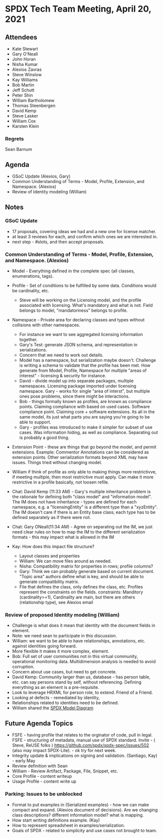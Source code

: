 # SPDX Tech Team Meeting, April 20, 2021

## Attendees
* Kate Stewart
* Gary O'Neall
* John Horan
* Nisha Kumar
* Alexios Zavras
* Steve Winslow
* Kay Williams
* Bob Martin
* Jeff Schutt
* Peter Shin
* William Bartholomew
* Thomas Steenbergen
* David Kemp
* Steve Lasker
* William Cox
* Karsten Klein

### Regrets
Sean Barnum

## Agenda
* GSoC Update (Alexios, Gary)
* Common Understanding of Terms -  Model, Profile, Extension, and Namespace. (Alexios)
* Review of Identity modeling (William)

## Notes

### GSoC Update
* 17 proposals,  covering ideas we had and a new one for license matcher.
* at least 3 reviews for each, and confirm which ones we are interested in.
* next step - #slots, and then accept proposals.

### Common Understanding of Terms -  Model, Profile, Extension, and Namespace. (Alexios)
* Model - Everything defined in the complete spec (all classes, enumerations, tags).
* Profile - Set of conditions to be fulfilled by some data.   Conditions would be cardinality, etc.
   * Steve will be working on the Licensing model, and the profile associated with licensing.   What's mandatory and what is not.    Field belongs to model, "mandatoriness" belongs to profile.
* Namespace - Private area for declaring classes and types without collisions with other namespaces.
  * For instance we want to see  aggregated licensing information together.
  * Gary's Test:  generate JSON schema,  and representation in serializations.
  * Concern that we need to work out details.
  * Model has a namespace, but serialization maybe doesn't.   Challenge is writing a schema to validate that the profile has been met.   How generate from Model, Profile, Namespace for multiple "areas of interest" - licensing & security for instance.
  * David - divide model up into separate packages, multiple namespaces.   Licensing package imported under licensing namespace.   Gary - works for single "area of interst", but multiple ones pose problems, since there might be interactions.
  * Bob - things formally known as profiles, are known as compliance points.   Claiming compliance with based on used cases.   Software compliance point.   Claiming core + software extensions.   Its all in the same model, its just what parts you are saying you're going to be able to support.
  * Gary - profiles was introduced to make it simpler for subset of use cases.   Was information hiding, as well as compliance.   Separating out is probably a good thing.
* Extension Point - these are things that go beyond the model, and permit extensions.   Example:  Commentor Annotations can be considered as extension points.  Other serialization formats beyond XML may have issues.
Things tried without changing model.
* William if think of profile as only able to making things more restrictivve,  if meeting multiple, then most restrictive must apply.    Can make it more restrictive in a profile basically,  not loosen refile.
* Chat: David Kemp (11:33 AM) - Gary's multiple inheritance problem is the rationale for defining both "class model" and "information model".  The IM does not have inheritance - types are defined for each namespace, e.g. a "licensingEntity" is a different type than a "xyzEntity".  The IM doesn't care if there is an Entity base class; each type has to be defined separately as if there were not.
* Chat: Gary ONeall(11:34 AM) - Agree on separating out the IM, we just need clear rules on how to map the IM to the different serialization formats - this may impact what is allowed in the IM

* Kay: How does this impact file structure?
   * Layout classes and properties
   * William: We can move files around as needed.
   * Nisha:  Compatibility matrix for properties in rows;  profile columns?
   * Gary: Think we can probably generate based on current document.   "Topic area" authors define what is key, and should be able to generate compatibility matrix.
   * File that defines the class, only defines the class, etc.    Profiles represent the constraints on the fields.   constraints:  Manditory (cardinality>=1), Cardinality are main, but there are others (relationship type),  see Alexios email

### Review of proposed Identity modeling (William)
* Challenge is what does it mean that identity with the document fields in element.
* Note: we need sean to participate in this discussion.
* William:  we want to be able to have relationships,  annotations, etc. against identities going forward.
* More flexible it makes it more complex,  element.
* Bob:  Full set of user communities not in this virtual community,  operational monitoring data.  Multidimension analysis is needed to avoid corruption.
* Concern about use cases, but need to get concrete.
* David Kemp:  Community larger than us,  database - has person table, etc.  can say persons stand by self, without referencing.   Defining everything as an element is a pre-requisite.
* Look to leverage HRXML for person role, to extend.   Friend of a Friend.
* Looking at defects - remediated by identity,
* Relationships related to identities need to be defined.
* William shared the [SPDX Model Diagram](https://github.com/spdx/meetings/blob/master/tech/SBOM%20Merged%20-%20Meeting%202021-04-20.png)

## Future Agenda Topics
* FSFE - having profile that relates to the orginator of code,  pull in legal.   FSFE - structuring of metadata,  manual use of SPDX standard.    Invite - ( Steve, ReUSE folks )
https://github.com/spdx/spdx-spec/issues/502  (also may impact SPDX-Lite).   - ok try for next week.
* Integrity update & implications on signing and validation.  (Santiago, Kay) - early May
* Review definition with Sean
* William - Review Artifact, Package, File, Snippet, etc.
* Core Profile - content writeup
* Usage Profile - content write up

### Parking:  Issues to be unblocked
* Format to put examples in (Serialized examples) - how we can make compact and expand.   (Alexios document of decisions).   Are we changing class descriptions?  different information model?  what is mapping.
* How start writing definitions example. (Kay)
* How to represent spreadsheet in examples/serialization.
* Goals of SPDX - related to simplicity and use cases not brought to team.
